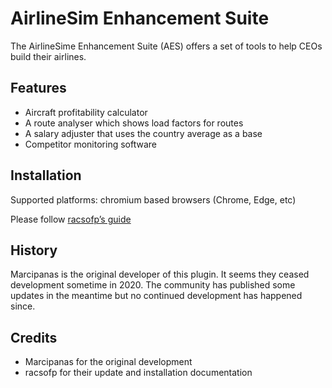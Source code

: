 # AirlineSim Enhancement Suite

The AirlineSime Enhancement Suite (AES) offers a set of tools to help CEOs build their airlines.

## Features

- Aircraft profitability calculator
- A route analyser which shows load factors for routes
- A salary adjuster that uses the country average as a base
- Competitor monitoring software

## Installation

Supported platforms: chromium based browsers (Chrome, Edge, etc)

Please follow [racsofp’s guide](https://forums.airlinesim.aero/t/manual-installation-of-the-ase-airlinesim-enhancement-suite-chrome-extension/24671)

## History

Marcipanas is the original developer of this plugin.
It seems they ceased development sometime in 2020.
The community has published some updates in the meantime but no continued development has happened since.

## Credits

- Marcipanas for the original development
- racsofp for their update and installation documentation
